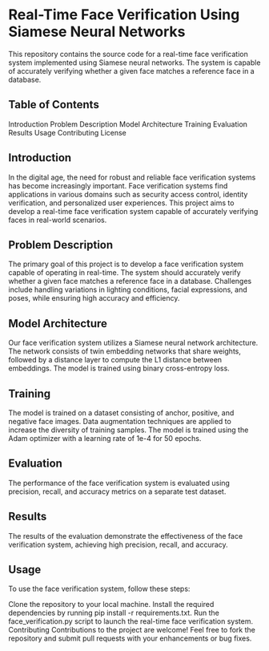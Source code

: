 # Real-Time Face Verification Using Siamese Neural Networks
This repository contains the source code for a real-time face verification system implemented using Siamese neural networks. The system is capable of accurately verifying whether a given face matches a reference face in a database.

## Table of Contents
Introduction
Problem Description
Model Architecture
Training
Evaluation
Results
Usage
Contributing
License

## Introduction
In the digital age, the need for robust and reliable face verification systems has become increasingly important. Face verification systems find applications in various domains such as security access control, identity verification, and personalized user experiences. This project aims to develop a real-time face verification system capable of accurately verifying faces in real-world scenarios.

## Problem Description
The primary goal of this project is to develop a face verification system capable of operating in real-time. The system should accurately verify whether a given face matches a reference face in a database. Challenges include handling variations in lighting conditions, facial expressions, and poses, while ensuring high accuracy and efficiency.

## Model Architecture
Our face verification system utilizes a Siamese neural network architecture. The network consists of twin embedding networks that share weights, followed by a distance layer to compute the L1 distance between embeddings. The model is trained using binary cross-entropy loss.

## Training
The model is trained on a dataset consisting of anchor, positive, and negative face images. Data augmentation techniques are applied to increase the diversity of training samples. The model is trained using the Adam optimizer with a learning rate of 1e-4 for 50 epochs.

## Evaluation
The performance of the face verification system is evaluated using precision, recall, and accuracy metrics on a separate test dataset.

## Results
The results of the evaluation demonstrate the effectiveness of the face verification system, achieving high precision, recall, and accuracy.

## Usage
To use the face verification system, follow these steps:

Clone the repository to your local machine.
Install the required dependencies by running pip install -r requirements.txt.
Run the face_verification.py script to launch the real-time face verification system.
Contributing
Contributions to the project are welcome! Feel free to fork the repository and submit pull requests with your enhancements or bug fixes.
